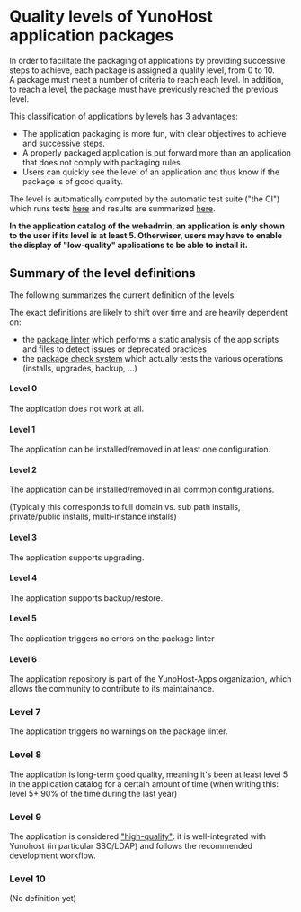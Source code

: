 # Quality levels of YunoHost application packages

In order to facilitate the packaging of applications by providing successive steps to achieve, each package is assigned a quality level, from 0 to 10.  
A package must meet a number of criteria to reach each level. In addition, to reach a level, the package must have previously reached the previous level.

This classification of applications by levels has 3 advantages:
- The application packaging is more fun, with clear objectives to achieve and successive steps.
- A properly packaged application is put forward more than an application that does not comply with packaging rules.
- Users can quickly see the level of an application and thus know if the package is of good quality.

The level is automatically computed by the automatic test suite ("the CI") which runs tests [here](https://ci-apps.yunohost.org/ci/) and results are summarized [here](https://dash.yunohost.org/appci/branch/stable).

<div class="alert alert-info">
<b>
In the application catalog of the webadmin, an application is only shown to the user if its level is at least 5. Otherwiser, users may have to enable the display of "low-quality" applications to be able to install it.
</b>
</div>

## Summary of the level definitions

The following summarizes the current definition of the levels.

The exact definitions are likely to shift over time and are heavily dependent on:
- the [package linter](https://github.com/YunoHost/package_linter) which performs a static analysis of the app scripts and files to detect issues or deprecated practices
- the [package check system](https://github.com/YunoHost/package_check) which actually tests the various operations (installs, upgrades, backup, ...)

#### Level 0

The application does not work at all.

#### Level 1

The application can be installed/removed in at least one configuration.

#### Level 2

The application can be installed/removed in all common configurations.

(Typically this corresponds to full domain vs. sub path installs, private/public
installs, multi-instance installs)

#### Level 3

The application supports upgrading.

#### Level 4

The application supports backup/restore.

#### Level 5

The application triggers no errors on the package linter

#### Level 6

The application repository is part of the YunoHost-Apps organization, which allows the community to contribute to its maintainance.

### Level 7

The application triggers no warnings on the package linter.

### Level 8

The application is long-term good quality, meaning it's been at least level 5 in the application catalog for a certain amount of time (when writing this: level 5+ 90% of the time during the last year)

### Level 9

The application is considered ["high-quality"](https://github.com/YunoHost/apps/blob/master/hq_validation_template.md): it is well-integrated with Yunohost (in particular SSO/LDAP) and follows the recommended development workflow.

### Level 10

(No definition yet)


